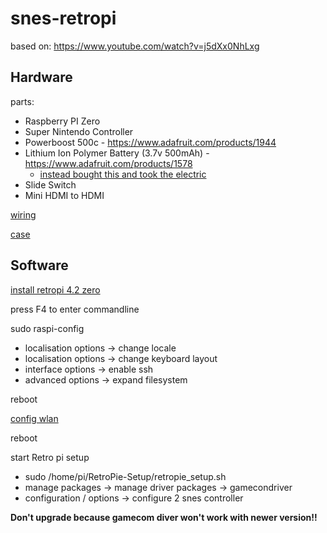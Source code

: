 # snes-retropi

based on: https://www.youtube.com/watch?v=j5dXx0NhLxg
## Hardware
parts:
- Raspberry PI Zero
- Super Nintendo Controller
- Powerboost 500c - https://www.adafruit.com/products/1944
- Lithium Ion Polymer Battery (3.7v 500mAh) - https://www.adafruit.com/products/1578
  - [instead bought this and took the electric](https://www.amazon.de/gp/product/B01DPBAYSS/ref=oh_aui_detailpage_o01_s00?ie=UTF8&psc=1)
- Slide Switch
- Mini HDMI to HDMI

[wiring](https://www.dropbox.com/s/ejuknjfanwvcx2d/sns-005z%20wiring.png?dl=0)

[case](https://www.dropbox.com/s/b372gvkajdp7i3q/sns-005z%20back.png?dl=0)

## Software
[install retropi 4.2 zero](https://github.com/retropie/retropie-setup/wiki/First-Installation#installation) 

press F4 to enter commandline

sudo raspi-config
 - localisation options -> change locale
 - localisation options -> change keyboard layout
 - interface options -> enable ssh
 - advanced options -> expand filesystem

reboot

[config wlan](https://github.com/thomcz/coding-collection/wiki/Raspberry-Pi)

reboot

start Retro pi setup
- sudo /home/pi/RetroPie-Setup/retropie_setup.sh
- manage packages -> manage driver packages -> gamecondriver
- configuration / options -> configure 2 snes controller

**Don't upgrade because gamecom diver won't work with newer version!!**

